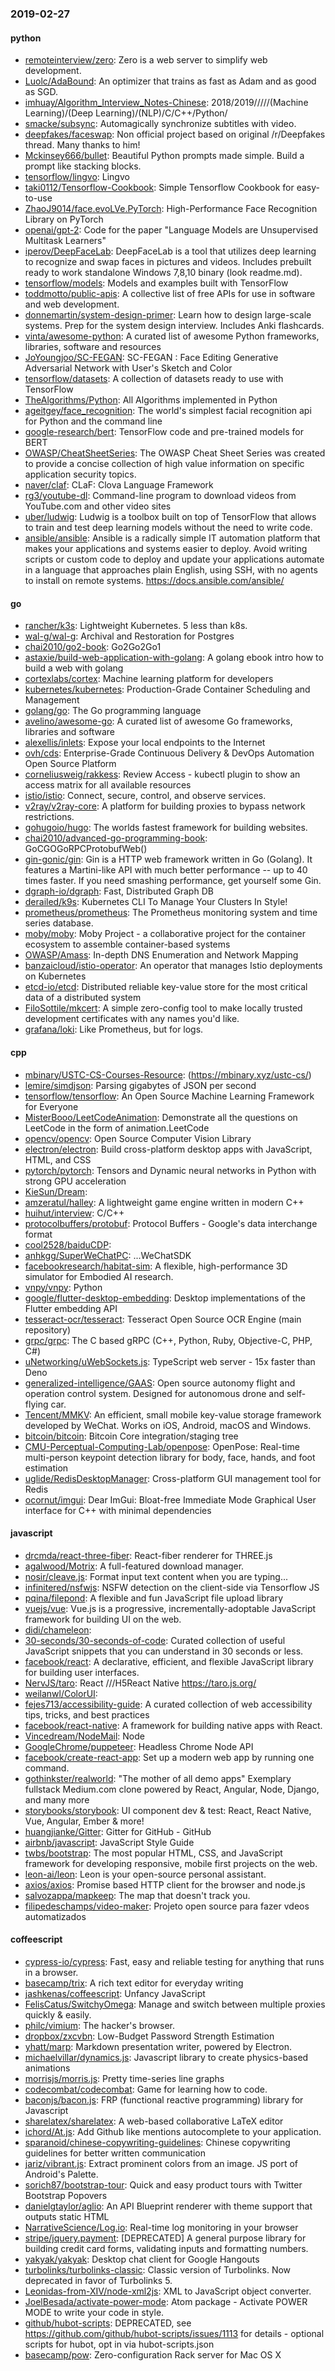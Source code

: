 ### 2019-02-27

#### python
* [remoteinterview/zero](https://github.com/remoteinterview/zero): Zero is a web server to simplify web development.
* [Luolc/AdaBound](https://github.com/Luolc/AdaBound): An optimizer that trains as fast as Adam and as good as SGD.
* [imhuay/Algorithm_Interview_Notes-Chinese](https://github.com/imhuay/Algorithm_Interview_Notes-Chinese): 2018/2019/////(Machine Learning)/(Deep Learning)/(NLP)/C/C++/Python/
* [smacke/subsync](https://github.com/smacke/subsync): Automagically synchronize subtitles with video.
* [deepfakes/faceswap](https://github.com/deepfakes/faceswap): Non official project based on original /r/Deepfakes thread. Many thanks to him!
* [Mckinsey666/bullet](https://github.com/Mckinsey666/bullet):  Beautiful Python prompts made simple. Build a prompt like stacking blocks.
* [tensorflow/lingvo](https://github.com/tensorflow/lingvo): Lingvo
* [taki0112/Tensorflow-Cookbook](https://github.com/taki0112/Tensorflow-Cookbook): Simple Tensorflow Cookbook for easy-to-use
* [ZhaoJ9014/face.evoLVe.PyTorch](https://github.com/ZhaoJ9014/face.evoLVe.PyTorch): High-Performance Face Recognition Library on PyTorch
* [openai/gpt-2](https://github.com/openai/gpt-2): Code for the paper "Language Models are Unsupervised Multitask Learners"
* [iperov/DeepFaceLab](https://github.com/iperov/DeepFaceLab): DeepFaceLab is a tool that utilizes deep learning to recognize and swap faces in pictures and videos. Includes prebuilt ready to work standalone Windows 7,8,10 binary (look readme.md).
* [tensorflow/models](https://github.com/tensorflow/models): Models and examples built with TensorFlow
* [toddmotto/public-apis](https://github.com/toddmotto/public-apis): A collective list of free APIs for use in software and web development.
* [donnemartin/system-design-primer](https://github.com/donnemartin/system-design-primer): Learn how to design large-scale systems. Prep for the system design interview. Includes Anki flashcards.
* [vinta/awesome-python](https://github.com/vinta/awesome-python): A curated list of awesome Python frameworks, libraries, software and resources
* [JoYoungjoo/SC-FEGAN](https://github.com/JoYoungjoo/SC-FEGAN): SC-FEGAN : Face Editing Generative Adversarial Network with User's Sketch and Color
* [tensorflow/datasets](https://github.com/tensorflow/datasets): A collection of datasets ready to use with TensorFlow
* [TheAlgorithms/Python](https://github.com/TheAlgorithms/Python): All Algorithms implemented in Python
* [ageitgey/face_recognition](https://github.com/ageitgey/face_recognition): The world's simplest facial recognition api for Python and the command line
* [google-research/bert](https://github.com/google-research/bert): TensorFlow code and pre-trained models for BERT
* [OWASP/CheatSheetSeries](https://github.com/OWASP/CheatSheetSeries): The OWASP Cheat Sheet Series was created to provide a concise collection of high value information on specific application security topics.
* [naver/claf](https://github.com/naver/claf): CLaF: Clova Language Framework
* [rg3/youtube-dl](https://github.com/rg3/youtube-dl): Command-line program to download videos from YouTube.com and other video sites
* [uber/ludwig](https://github.com/uber/ludwig): Ludwig is a toolbox built on top of TensorFlow that allows to train and test deep learning models without the need to write code.
* [ansible/ansible](https://github.com/ansible/ansible): Ansible is a radically simple IT automation platform that makes your applications and systems easier to deploy. Avoid writing scripts or custom code to deploy and update your applications  automate in a language that approaches plain English, using SSH, with no agents to install on remote systems. https://docs.ansible.com/ansible/

#### go
* [rancher/k3s](https://github.com/rancher/k3s): Lightweight Kubernetes. 5 less than k8s.
* [wal-g/wal-g](https://github.com/wal-g/wal-g): Archival and Restoration for Postgres
* [chai2010/go2-book](https://github.com/chai2010/go2-book):  Go2Go2Go1
* [astaxie/build-web-application-with-golang](https://github.com/astaxie/build-web-application-with-golang): A golang ebook intro how to build a web with golang
* [cortexlabs/cortex](https://github.com/cortexlabs/cortex): Machine learning platform for developers
* [kubernetes/kubernetes](https://github.com/kubernetes/kubernetes): Production-Grade Container Scheduling and Management
* [golang/go](https://github.com/golang/go): The Go programming language
* [avelino/awesome-go](https://github.com/avelino/awesome-go): A curated list of awesome Go frameworks, libraries and software
* [alexellis/inlets](https://github.com/alexellis/inlets): Expose your local endpoints to the Internet
* [ovh/cds](https://github.com/ovh/cds): Enterprise-Grade Continuous Delivery & DevOps Automation Open Source Platform
* [corneliusweig/rakkess](https://github.com/corneliusweig/rakkess): Review Access - kubectl plugin to show an access matrix for all available resources
* [istio/istio](https://github.com/istio/istio): Connect, secure, control, and observe services.
* [v2ray/v2ray-core](https://github.com/v2ray/v2ray-core): A platform for building proxies to bypass network restrictions.
* [gohugoio/hugo](https://github.com/gohugoio/hugo): The worlds fastest framework for building websites.
* [chai2010/advanced-go-programming-book](https://github.com/chai2010/advanced-go-programming-book):  GoCGOGoRPCProtobufWeb()
* [gin-gonic/gin](https://github.com/gin-gonic/gin): Gin is a HTTP web framework written in Go (Golang). It features a Martini-like API with much better performance -- up to 40 times faster. If you need smashing performance, get yourself some Gin.
* [dgraph-io/dgraph](https://github.com/dgraph-io/dgraph): Fast, Distributed Graph DB
* [derailed/k9s](https://github.com/derailed/k9s):  Kubernetes CLI To Manage Your Clusters In Style!
* [prometheus/prometheus](https://github.com/prometheus/prometheus): The Prometheus monitoring system and time series database.
* [moby/moby](https://github.com/moby/moby): Moby Project - a collaborative project for the container ecosystem to assemble container-based systems
* [OWASP/Amass](https://github.com/OWASP/Amass): In-depth DNS Enumeration and Network Mapping
* [banzaicloud/istio-operator](https://github.com/banzaicloud/istio-operator): An operator that manages Istio deployments on Kubernetes
* [etcd-io/etcd](https://github.com/etcd-io/etcd): Distributed reliable key-value store for the most critical data of a distributed system
* [FiloSottile/mkcert](https://github.com/FiloSottile/mkcert): A simple zero-config tool to make locally trusted development certificates with any names you'd like.
* [grafana/loki](https://github.com/grafana/loki): Like Prometheus, but for logs.

#### cpp
* [mbinary/USTC-CS-Courses-Resource](https://github.com/mbinary/USTC-CS-Courses-Resource): (https://mbinary.xyz/ustc-cs/)
* [lemire/simdjson](https://github.com/lemire/simdjson): Parsing gigabytes of JSON per second
* [tensorflow/tensorflow](https://github.com/tensorflow/tensorflow): An Open Source Machine Learning Framework for Everyone
* [MisterBooo/LeetCodeAnimation](https://github.com/MisterBooo/LeetCodeAnimation): Demonstrate all the questions on LeetCode in the form of animation.LeetCode
* [opencv/opencv](https://github.com/opencv/opencv): Open Source Computer Vision Library
* [electron/electron](https://github.com/electron/electron): Build cross-platform desktop apps with JavaScript, HTML, and CSS
* [pytorch/pytorch](https://github.com/pytorch/pytorch): Tensors and Dynamic neural networks in Python with strong GPU acceleration
* [KieSun/Dream](https://github.com/KieSun/Dream):  
* [amzeratul/halley](https://github.com/amzeratul/halley): A lightweight game engine written in modern C++
* [huihut/interview](https://github.com/huihut/interview):  C/C++
* [protocolbuffers/protobuf](https://github.com/protocolbuffers/protobuf): Protocol Buffers - Google's data interchange format
* [cool2528/baiduCDP](https://github.com/cool2528/baiduCDP): 
* [anhkgg/SuperWeChatPC](https://github.com/anhkgg/SuperWeChatPC): ...WeChatSDK
* [facebookresearch/habitat-sim](https://github.com/facebookresearch/habitat-sim): A flexible, high-performance 3D simulator for Embodied AI research.
* [vnpy/vnpy](https://github.com/vnpy/vnpy): Python
* [google/flutter-desktop-embedding](https://github.com/google/flutter-desktop-embedding): Desktop implementations of the Flutter embedding API
* [tesseract-ocr/tesseract](https://github.com/tesseract-ocr/tesseract): Tesseract Open Source OCR Engine (main repository)
* [grpc/grpc](https://github.com/grpc/grpc): The C based gRPC (C++, Python, Ruby, Objective-C, PHP, C#)
* [uNetworking/uWebSockets.js](https://github.com/uNetworking/uWebSockets.js): TypeScript web server - 15x faster than Deno
* [generalized-intelligence/GAAS](https://github.com/generalized-intelligence/GAAS): Open source autonomy flight and operation control system. Designed for autonomous drone and self-flying car.
* [Tencent/MMKV](https://github.com/Tencent/MMKV): An efficient, small mobile key-value storage framework developed by WeChat. Works on iOS, Android, macOS and Windows.
* [bitcoin/bitcoin](https://github.com/bitcoin/bitcoin): Bitcoin Core integration/staging tree
* [CMU-Perceptual-Computing-Lab/openpose](https://github.com/CMU-Perceptual-Computing-Lab/openpose): OpenPose: Real-time multi-person keypoint detection library for body, face, hands, and foot estimation
* [uglide/RedisDesktopManager](https://github.com/uglide/RedisDesktopManager):  Cross-platform GUI management tool for Redis
* [ocornut/imgui](https://github.com/ocornut/imgui): Dear ImGui: Bloat-free Immediate Mode Graphical User interface for C++ with minimal dependencies

#### javascript
* [drcmda/react-three-fiber](https://github.com/drcmda/react-three-fiber): React-fiber renderer for THREE.js
* [agalwood/Motrix](https://github.com/agalwood/Motrix): A full-featured download manager.
* [nosir/cleave.js](https://github.com/nosir/cleave.js): Format input text content when you are typing...
* [infinitered/nsfwjs](https://github.com/infinitered/nsfwjs): NSFW detection on the client-side via Tensorflow JS
* [pqina/filepond](https://github.com/pqina/filepond):  A flexible and fun JavaScript file upload library
* [vuejs/vue](https://github.com/vuejs/vue):  Vue.js is a progressive, incrementally-adoptable JavaScript framework for building UI on the web.
* [didi/chameleon](https://github.com/didi/chameleon):  
* [30-seconds/30-seconds-of-code](https://github.com/30-seconds/30-seconds-of-code): Curated collection of useful JavaScript snippets that you can understand in 30 seconds or less.
* [facebook/react](https://github.com/facebook/react): A declarative, efficient, and flexible JavaScript library for building user interfaces.
* [NervJS/taro](https://github.com/NervJS/taro):  React ///H5React Native  https://taro.js.org/
* [weilanwl/ColorUI](https://github.com/weilanwl/ColorUI): 
* [fejes713/accessibility-guide](https://github.com/fejes713/accessibility-guide): A curated collection of web accessibility tips, tricks, and best practices
* [facebook/react-native](https://github.com/facebook/react-native): A framework for building native apps with React.
* [Vincedream/NodeMail](https://github.com/Vincedream/NodeMail): Node
* [GoogleChrome/puppeteer](https://github.com/GoogleChrome/puppeteer): Headless Chrome Node API
* [facebook/create-react-app](https://github.com/facebook/create-react-app): Set up a modern web app by running one command.
* [gothinkster/realworld](https://github.com/gothinkster/realworld): "The mother of all demo apps"  Exemplary fullstack Medium.com clone powered by React, Angular, Node, Django, and many more 
* [storybooks/storybook](https://github.com/storybooks/storybook): UI component dev & test: React, React Native, Vue, Angular, Ember & more!
* [huangjianke/Gitter](https://github.com/huangjianke/Gitter): Gitter for GitHub - GitHub
* [airbnb/javascript](https://github.com/airbnb/javascript): JavaScript Style Guide
* [twbs/bootstrap](https://github.com/twbs/bootstrap): The most popular HTML, CSS, and JavaScript framework for developing responsive, mobile first projects on the web.
* [leon-ai/leon](https://github.com/leon-ai/leon):  Leon is your open-source personal assistant.
* [axios/axios](https://github.com/axios/axios): Promise based HTTP client for the browser and node.js
* [salvozappa/mapkeep](https://github.com/salvozappa/mapkeep): The map that doesn't track you.
* [filipedeschamps/video-maker](https://github.com/filipedeschamps/video-maker): Projeto open source para fazer vdeos automatizados

#### coffeescript
* [cypress-io/cypress](https://github.com/cypress-io/cypress): Fast, easy and reliable testing for anything that runs in a browser.
* [basecamp/trix](https://github.com/basecamp/trix): A rich text editor for everyday writing
* [jashkenas/coffeescript](https://github.com/jashkenas/coffeescript): Unfancy JavaScript
* [FelisCatus/SwitchyOmega](https://github.com/FelisCatus/SwitchyOmega): Manage and switch between multiple proxies quickly & easily.
* [philc/vimium](https://github.com/philc/vimium): The hacker's browser.
* [dropbox/zxcvbn](https://github.com/dropbox/zxcvbn): Low-Budget Password Strength Estimation
* [yhatt/marp](https://github.com/yhatt/marp): Markdown presentation writer, powered by Electron.
* [michaelvillar/dynamics.js](https://github.com/michaelvillar/dynamics.js): Javascript library to create physics-based animations
* [morrisjs/morris.js](https://github.com/morrisjs/morris.js): Pretty time-series line graphs
* [codecombat/codecombat](https://github.com/codecombat/codecombat): Game for learning how to code.
* [baconjs/bacon.js](https://github.com/baconjs/bacon.js): FRP (functional reactive programming) library for Javascript
* [sharelatex/sharelatex](https://github.com/sharelatex/sharelatex): A web-based collaborative LaTeX editor
* [ichord/At.js](https://github.com/ichord/At.js): Add Github like mentions autocomplete to your application.
* [sparanoid/chinese-copywriting-guidelines](https://github.com/sparanoid/chinese-copywriting-guidelines): Chinese copywriting guidelines for better written communication
* [jariz/vibrant.js](https://github.com/jariz/vibrant.js): Extract prominent colors from an image. JS port of Android's Palette.
* [sorich87/bootstrap-tour](https://github.com/sorich87/bootstrap-tour): Quick and easy product tours with Twitter Bootstrap Popovers
* [danielgtaylor/aglio](https://github.com/danielgtaylor/aglio): An API Blueprint renderer with theme support that outputs static HTML
* [NarrativeScience/Log.io](https://github.com/NarrativeScience/Log.io): Real-time log monitoring in your browser
* [stripe/jquery.payment](https://github.com/stripe/jquery.payment): [DEPRECATED] A general purpose library for building credit card forms, validating inputs and formatting numbers.
* [yakyak/yakyak](https://github.com/yakyak/yakyak): Desktop chat client for Google Hangouts
* [turbolinks/turbolinks-classic](https://github.com/turbolinks/turbolinks-classic): Classic version of Turbolinks. Now deprecated in favor of Turbolinks 5.
* [Leonidas-from-XIV/node-xml2js](https://github.com/Leonidas-from-XIV/node-xml2js): XML to JavaScript object converter.
* [JoelBesada/activate-power-mode](https://github.com/JoelBesada/activate-power-mode): Atom package - Activate POWER MODE to write your code in style.
* [github/hubot-scripts](https://github.com/github/hubot-scripts): DEPRECATED, see https://github.com/github/hubot-scripts/issues/1113 for details - optional scripts for hubot, opt in via hubot-scripts.json
* [basecamp/pow](https://github.com/basecamp/pow): Zero-configuration Rack server for Mac OS X
